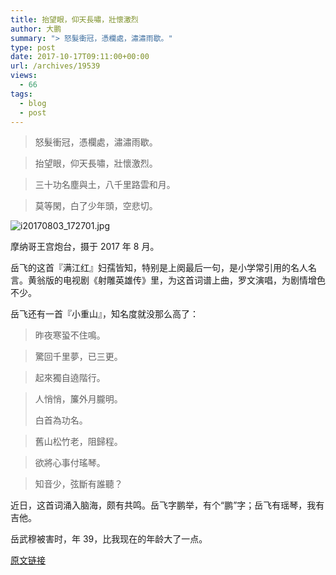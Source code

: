 ```yaml
---
title: 抬望眼，仰天長嘯，壯懷激烈
author: 大鹏
summary: "> 怒髮衝冠，憑欄處，潚潚雨歇。"
type: post
date: 2017-10-17T09:11:00+00:00
url: /archives/19539
views:
  - 66
tags:
  - blog
  - post
---
```

> 怒髮衝冠，憑欄處，潚潚雨歇。
    
> 抬望眼，仰天長嘯，壯懷激烈。
    
> 三十功名塵與土，八千里路雲和月。
    
> 莫等閑，白了少年頭，空悲切。

![i20170803_172701.jpg][1]
  
摩纳哥王宫炮台，摄于 2017 年 8 月。

岳飞的这首『满江红』妇孺皆知，特别是上阕最后一句，是小学常引用的名人名言。黄翁版的电视剧《射雕英雄传》里，为这首词谱上曲，罗文演唱，为剧情增色不少。

岳飞还有一首『小重山』，知名度就没那么高了：

> 昨夜寒蛩不住鳴。
    
> 驚回千里夢，已三更。
    
> 起來獨自遶階行。
    
> 人悄悄，簾外月朧明。
> 
> 白首為功名。
    
> 舊山松竹老，阻歸程。
    
> 欲將心事付瑤琴。
    
> 知音少，弦斷有誰聽？

近日，这首词涌入脑海，颇有共鸣。岳飞字鹏举，有个“鹏”字；岳飞有瑶琴，我有吉他。

岳武穆被害时，年 39，比我现在的年龄大了一点。

 [1]: https://steemitimages.com/DQmNuuBCZb6LEzV8kFapYrmxafWxHnCVBuHF1q5SfTRALS1/i20170803_172701.jpg

[原文链接](http://dapengde.com/archives/19539)

